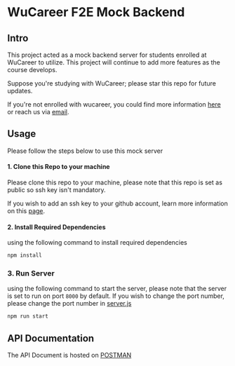 # WuCareer F2E Mock Backend

## Intro

This project acted as a mock backend server for students enrolled at WuCareer to utilize. This project will continue to add more features as the course develops.

Suppose you're studying with WuCareer; please star this repo for future updates.

If you're not enrolled with wucareer, you could find more information [here]() or reach us via [email]().

## Usage

Please follow the steps below to use this mock server

#### 1. Clone this Repo to your machine

Please clone this repo to your machine, please note that this repo is set as public so ssh key isn't mandatory.

If you wish to add an ssh key to your github account, learn more information on this [page](https://docs.github.com/en/authentication/connecting-to-github-with-ssh/adding-a-new-ssh-key-to-your-github-account).

#### 2. Install Required Dependencies

using the following command to install required dependencies

```bash
npm install
```

### 3. Run Server

using the following command to start the server, please note that the server is set to run on port `8000` by default. If you wish to change the port number, please change the port number in [server.js](./src/server.js)

```bash
npm run start
```

## API Documentation

The API Document is hosted on [POSTMAN](https://documenter.getpostman.com/view/12565593/2s93CUH9su)
